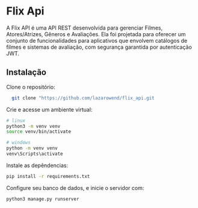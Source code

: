 
# Flix Api

A Flix API é uma API REST desenvolvida para gerenciar Filmes, Atores/Atrizes, Gêneros e Avaliações. Ela foi projetada para oferecer um conjunto de funcionalidades para aplicativos que envolvem catálogos de filmes e sistemas de avaliação, com segurança garantida por autenticação JWT.




## Instalação

Clone o repositório:

```bash
  git clone "https://github.com/lazarowend/flix_api.git
```

Crie e acesse um ambiente virtual:
```bash
# linux
python3 -m venv venv
source venv/bin/activate
```
```bash
# windows
python -m venv venv
venv\Scripts\activate
```

Instale as depêndencias:
```bash
pip install -r requirements.txt
```

Configure seu banco de dados,
e inicie o servidor com:
```bash
python3 manage.py runserver
```
